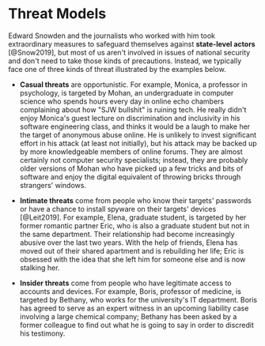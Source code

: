 # Threat Models

Edward Snowden and the journalists who worked with him took
extraordinary measures to safeguard themselves against **state-level
actors** [@Snow2019], but most of us aren't involved in issues of
national security and don't need to take those kinds of precautions.
Instead, we typically face one of three kinds of threat illustrated by
the examples below.

-   **Casual threats** are opportunistic. For example, Monica, a
    professor in psychology, is targeted by Mohan, an undergraduate in
    computer science who spends hours every day in online echo chambers
    complaining about how "SJW bullshit" is ruining tech. He really
    didn't enjoy Monica's guest lecture on discrimination and
    inclusivity in his software engineering class, and thinks it would
    be a laugh to make her the target of anonymous abuse online. He is
    unlikely to invest significant effort in his attack (at least not
    initially), but his attack may be backed up by more knowledgeable
    members of online forums. They are almost certainly not computer
    security specialists; instead, they are probably older versions of
    Mohan who have picked up a few tricks and bits of software and enjoy
    the digital equivalent of throwing bricks through strangers'
    windows.

-   **Intimate threats** come from people who know their targets'
    passwords or have a chance to install spyware on their targets'
    devices [@Leit2019]. For example, Elena, graduate student, is
    targeted by her former romantic partner Eric, who is also a graduate
    student but not in the same department. Their relationship had
    become increasingly abusive over the last two years. With the help
    of friends, Elena has moved out of their shared apartment and is
    rebuilding her life; Eric is obsessed with the idea that she left
    him for someone else and is now stalking her.

-   **Insider threats** come from people who have legitimate access to
    accounts and devices. For example, Boris, professor of medicine, is
    targeted by Bethany, who works for the university's IT department.
    Boris has agreed to serve as an expert witness in an upcoming
    liability case involving a large chemical company; Bethany has been
    asked by a former colleague to find out what he is going to say in
    order to discredit his testimony.
